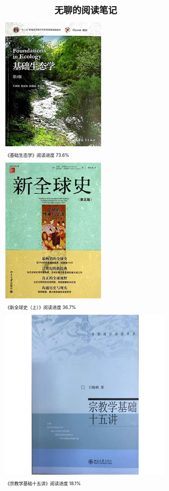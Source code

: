 <h1 align = "center">无聊的阅读笔记</h1>

[![基础生态学](./基础生态学/img/cover.jpg)](./基础生态学)

《基础生态学》阅读进度 73.6%

[![新全球史](./新全球史/img/cover.jpg)](./新全球史)

《新全球史（上）》阅读进度 36.7%

[![](宗教学基础十五讲\img\cover.jpg)](./宗教学基础十五讲)

《宗教学基础十五讲》阅读进度 18.1%